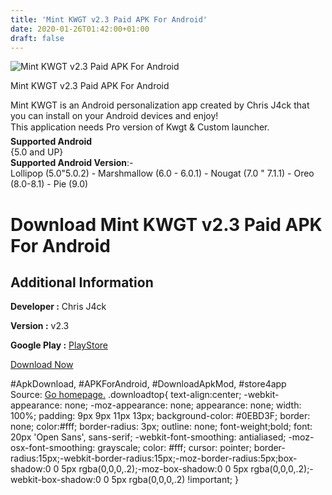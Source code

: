 ```yaml
---
title: 'Mint KWGT v2.3 Paid APK For Android'
date: 2020-01-26T01:42:00+01:00
draft: false
---
```


![Mint KWGT v2.3 Paid APK For Android](https://i1.wp.com/apkhome.net/wp-content/uploads/2020/01/Mint-KWGT-v2.3-Paid.png "Mint KWGT v2.3 Paid APK For Android")

  

Mint KWGT v2.3 Paid APK For Android

Mint KWGT is an Android personalization app created by Chris J4ck that you can install on your Android devices and enjoy!  
This application needs Pro version of Kwgt & Custom launcher.  
**Supported Android**  
{5.0 and UP}  
**Supported Android Version**:-  
Lollipop (5.0"5.0.2) - Marshmallow (6.0 - 6.0.1) - Nougat (7.0 " 7.1.1) - Oreo (8.0-8.1) - Pie (9.0)

Download Mint KWGT v2.3 Paid APK For Android
============================================

Additional Information
----------------------

**Developer :** Chris J4ck

**Version :** v2.3

**Google Play :** [PlayStore](https://play.google.com/store/apps/details?id=mintkwgt.kustom.pack)

  

[Download Now](https://store4app.co/post/mint-kwgt-v2-3-paid-apk-for-android_1579875332)

  
#ApkDownload, #APKForAndroid, #DownloadApkMod, #store4app  
Source: [Go homepage.](https://store4app.co/post/mint-kwgt-v2-3-paid-apk-for-android_1579875332) .downloadtop{ text-align:center; -webkit-appearance: none; -moz-appearance: none; appearance: none; width: 100%; padding: 9px 9px 11px 13px; background-color: #0EBD3F; border: none; color:#fff; border-radius: 3px; outline: none; font-weight;bold; font: 20px 'Open Sans', sans-serif; -webkit-font-smoothing: antialiased; -moz-osx-font-smoothing: grayscale; color: #fff; cursor: pointer; border-radius:15px;-webkit-border-radius:15px;-moz-border-radius:5px;box-shadow:0 0 5px rgba(0,0,0,.2);-moz-box-shadow:0 0 5px rgba(0,0,0,.2);-webkit-box-shadow:0 0 5px rgba(0,0,0,.2) !important; }
